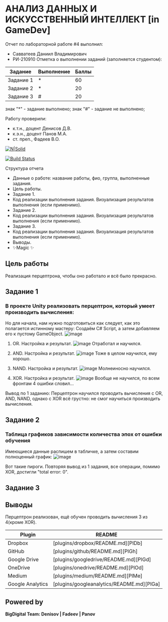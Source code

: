 # АНАЛИЗ ДАННЫХ И ИСКУССТВЕННЫЙ ИНТЕЛЛЕКТ [in GameDev]
Отчет по лабораторной работе #4 выполнил:
- Савватеев Даниил Владимирович
- РИ-210910
Отметка о выполнении заданий (заполняется студентом):

| Задание | Выполнение | Баллы |
| ------ | ------ | ------ |
| Задание 1 | * | 60 |
| Задание 2 | * | 20 |
| Задание 3 | # | 20 |

знак "*" - задание выполнено; знак "#" - задание не выполнено;

Работу проверили:
- к.т.н., доцент Денисов Д.В.
- к.э.н., доцент Панов М.А.
- ст. преп., Фадеев В.О.

[![N|Solid](https://cldup.com/dTxpPi9lDf.thumb.png)](https://nodesource.com/products/nsolid)

[![Build Status](https://travis-ci.org/joemccann/dillinger.svg?branch=master)](https://travis-ci.org/joemccann/dillinger)

Структура отчета

- Данные о работе: название работы, фио, группа, выполненные задания.
- Цель работы.
- Задание 1.
- Код реализации выполнения задания. Визуализация результатов выполнения (если применимо).
- Задание 2.
- Код реализации выполнения задания. Визуализация результатов выполнения (если применимо).
- Задание 3.
- Код реализации выполнения задания. Визуализация результатов выполнения (если применимо).
- Выводы.
- ✨Magic ✨

## Цель работы
Реализация перцептрона, чтобы оно работало и всё было прекрасно.

## Задание 1
### В проекте Unity реализовать перцептрон, который умеет производить вычисления: 

Но для начала, нам нужно подготовиться как следует, как это полагается истинному мастеру: Создаём C# Script, а затем добавляем его к пустому GameObject.
![image](https://user-images.githubusercontent.com/104576932/205110292-e167a4ff-c032-476e-93b9-b139db377e04.png)


1) OR. Настройка и результат.
![image](https://user-images.githubusercontent.com/104576932/205110901-6c39c846-1f5d-41db-be34-8341148aab97.png)
Отработал и научился.

2) AND. Настройка и результат.
![image](https://user-images.githubusercontent.com/104576932/205113788-2a0cf030-53b2-4ec1-8a0a-61cce5a30203.png)
Тоже в целом научился, ему хорошо.

3) NAND. Настройка и результат.
![image](https://user-images.githubusercontent.com/104576932/205114436-d4294598-e7b9-4876-aecb-f417a96fed44.png)
Молнеиносно научился.

4) XOR. Настройка и результат.
![image](https://user-images.githubusercontent.com/104576932/205114651-2c1ee041-f886-4faa-8d48-0aea5884777e.png)
Вообще не научился, по всем фронтам 4 ошибки словил... 

Вывод по 1 заданию: Перцептрон научился проводить вычисления с OR, AND, NAND, однако с XOR всё грустно: не смог научиться производить вычисления.


## Задание 2
### Таблица графиков зависимости количества эпох от ошибки обучения
Имеющиеся данные распишем в табличке, а затем составим полноценный график:
![image](https://user-images.githubusercontent.com/104576932/205123682-8395cfc1-8d96-4f33-8afa-003f4b9237e6.png)

Вот такие пироги. Повторяя вывод из 1 задания, все операции, помимо XOR, достигли "total error: 0". 


## Задание 3
### 

## Выводы

Перцептрон реализован, ещё обучен проводить вычисления 3 из 4(кроме XOR).

| Plugin | README |
| ------ | ------ |
| Dropbox | [plugins/dropbox/README.md][PlDb] |
| GitHub | [plugins/github/README.md][PlGh] |
| Google Drive | [plugins/googledrive/README.md][PlGd] |
| OneDrive | [plugins/onedrive/README.md][PlOd] |
| Medium | [plugins/medium/README.md][PlMe] |
| Google Analytics | [plugins/googleanalytics/README.md][PlGa] |

## Powered by

**BigDigital Team: Denisov | Fadeev | Panov**
